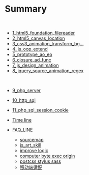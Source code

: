 # Summary ​
​
* [1_html5_foundation_filereader](day1_html5_foundation.md)
​
* [2_html5_canvas_location](day2_html5_canvas_location.md)
​
* [3_css3_animation_transform_bg...](day3_css3.md)
​
* [4_js_oop_extend](day4_js_oop_extend.md)
​
* [5_prototype_ao_eo](day5_prototype_ao_eo.md)
​
* [6_closure_ad_func](day6_closure_ad_func.md)
​
* [7_js_design_animation](day7_js_design_animation.md)
​
* [8_jquery_source_animation_regex](day8_jquery_source_animation_regex.md)

​
* [9_php_server](day9_php_server.md)
​
* [10_http_sql](day10_http_sql.md)


* [11_php_sql_session_cookie](day11_php_mysql_cookie_session.md)


* [Time line](tLine.md)
​
* [FAQ_LINE](FAQ_LINE/README.md)
  * [sourcemap](FAQ_LINE/source_map.md)
  * [js_art_skill](FAQ_LINE/js_art_skill.md)
  * [improve logic](FAQ_LINE/Improve_logic.md)
  * [computer byte exec origin](FAQ_LINE/byte_computer_exec_origin.md)
  * [postcss stylus sass](FAQ_LINE/postcss_stylus_sass.md)
  * [移动端适配](FAQ_LINE/移动端布局方案.md)
